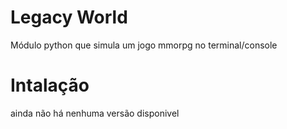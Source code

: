 # Legacy World
Módulo python que simula um jogo mmorpg no terminal/console

# Intalação
ainda não há nenhuma versão disponivel
